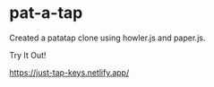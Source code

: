 # pat-a-tap

Created a patatap clone using howler.js and paper.js.

Try It Out!

https://just-tap-keys.netlify.app/
